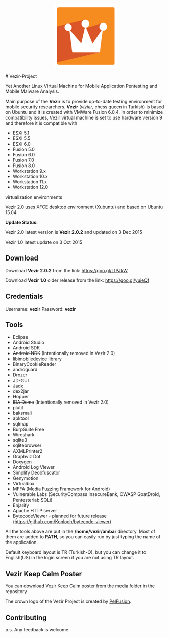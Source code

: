 <p align="center"><img src="/media/VezirCrown.png" width="200"></p>
# Vezir-Project

Yet Another Linux Virtual Machine for Mobile Application Pentesting and Mobile Malware Analysis. 

Main purpose of the **Vezir** is to provide up-to-date testing environment for mobile security researchers. **Vezir** (*vizier*, chess queen in Turkish) is  based on Ubuntu and it is created with VMWare Fusion 6.0.4. In order to minimize compatibility issues, Vezir virtual machine is set to use hardware version 9 and therefore it is compatible with
- ESXi 5.1
- ESXi 5.5
- ESXi 6.0
- Fusion 5.0
- Fusion 6.0
- Fusion 7.0
- Fusion 8.0
- Workstation 9.x
- Workstation 10.x
- Workstation 11.x
- Workstation 12.0

virtualization environments

Vezir 2.0 uses XFCE desktop environment (Xubuntu) and based on Ubuntu 15.04

**Update Status:**  

Vezir 2.0 latest version is **Vezir 2.0.2** and updated on 3 Dec 2015

Vezir 1.0 latest update on 3 Oct 2015

## Download
Download **Vezir 2.0.2** from the link: https://goo.gl/LfPJkW

Download **Vezir 1.0** older release from the link: https://goo.gl/yuieQf

## Credentials
Username: **vezir**
Password: **vezir**

## Tools

- Eclipse
- Android Studio
- Android SDK
- ~~Android NDK~~ (Intentionally removed in Vezir 2.0)
- libimobiledevice library
- BinaryCookieReader
- androguard
- Drozer
- JD-GUI
- Jadx
- dex2jar
- Hopper
- ~~IDA Demo~~ (Intentionally removed in Vezir 2.0)
- plutil
- baksmali
- apktool
- sqlmap
- BurpSuite Free
- Wireshark
- sqlite3
- sqlitebrowser
- AXMLPrinter2
- Graphviz Dot
- Doxygen
- Android Log Viewer
- Simplify Deobfuscator
- Genymotion
- Virtualbox
- MFFA (Media Fuzzing Framework for Android)
- Vulnerable Labs (SecurityCompass InsecureBank, OWASP GoatDroid, Pentesterlab SQLi)
- Enjarify
- Apache HTTP server
- BytecodeViewer - planned for future release (https://github.com/Konloch/bytecode-viewer)

All the tools above are put in the <b>/home/vezir/ambar</b> directory. Most of them are added to **PATH**, so you can easily run by just typing the name of the application. 

Default keyboard layout is TR (Turkish-Q), but you can change it to English(US) in the login screen if you are not using TR layout.

## Vezir Keep Calm Poster
You can download Vezir Keep Calm poster from the media folder in the repository

The crown logo of the Vezir Project is created by [PelFusion](http://www.pelfusion.com/35-new-free-long-shadow-christmas-icons/).

## Contributing
p.s. Any feedback is welcome.
